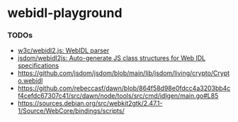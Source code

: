 webidl-playground
=================
### TODOs
- [w3c/webidl2.js: WebIDL parser](https://github.com/w3c/webidl2.js/)
- [jsdom/webidl2js: Auto-generate JS class structures for Web IDL specifications](https://github.com/jsdom/webidl2js)
- https://github.com/jsdom/jsdom/blob/main/lib/jsdom/living/crypto/Crypto.webidl
- https://github.com/rebeccasf/dawn/blob/864f58d98e0fdcc4a3203bb4cf4cefdc67307c41/src/dawn/node/tools/src/cmd/idlgen/main.go#L85
- https://sources.debian.org/src/webkit2gtk/2.47.1-1/Source/WebCore/bindings/scripts/
